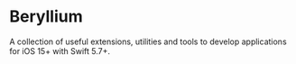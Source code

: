 # Beryllium

A collection of useful extensions, utilities and tools to develop applications for iOS 15+ with Swift 5.7+.
